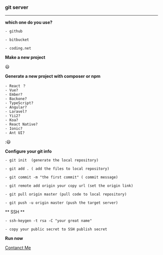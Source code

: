 ### git server

---

**which one do you use?**

```
- github

- bitbucket 

- coding.net

```

**Make a new project**

:smiley:

**Generate a new project with composer or npm**

```
- React ？
- Vue?
- Ember?
- Backone?
- TypeScript?
- Angular?
- Laravel?
- Yii2?
- Koa?
- React Native?
- Ionic?
- Ant UI?

```


::smiley:

**Configure your git info**

```
- git init  (generate the local repository)

- git add . ( add the files to local repository)

- git commit -m "the first commit" ( commit message)

- git remote add origin your copy url (set the origin link)

- git pull origin master (pull code to local repository)

- git push -u origin master (push the target server)

```


** SSH **

```
- ssh-keygen -t rsa -C "your great name"

- copy your public secret to SSH publish secret

```


**Run now**

[Contanct Me](mailto:lihui870920@gmail.com)
